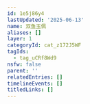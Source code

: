 ```yaml
---
id: 1e5j86y4
lastUpdated: '2025-06-13'
name: 双鱼玉佩
aliases: []
layer: 1
categoryId: cat_z172J5WF
tagIds:
  - tag_uCRf8Wd9
nsfw: false
parent: ''
relatedEntries: []
timelineEvents: []
titledLinks: []
---
```


